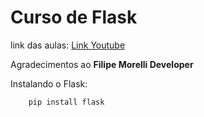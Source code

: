 # Curso de Flask


link das aulas: [Link Youtube](https://www.youtube.com/playlist?list=PLWhiA_CuQkbBhvPojHOPY81BmDt2eSfgI)

Agradecimentos ao **Filipe Morelli Developer**

Instalando o Flask:

```bash
    pip install flask
```
